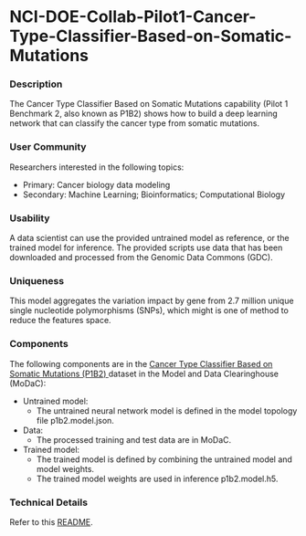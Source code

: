 # NCI-DOE-Collab-Pilot1-Cancer-Type-Classifier-Based-on-Somatic-Mutations

### Description
The Cancer Type Classifier Based on Somatic Mutations capability (Pilot 1 Benchmark 2, also known as P1B2) shows how to build a deep learning network that can classify the cancer type from somatic mutations.

### User Community
Researchers interested in the following topics:
* Primary: Cancer biology data modeling
* Secondary: Machine Learning; Bioinformatics; Computational Biology

### Usability
A data scientist can use the provided untrained model as reference, or the trained model for inference. The provided scripts use data that has been downloaded and processed from the Genomic Data Commons (GDC).

### Uniqueness
This model aggregates the variation impact by gene from 2.7 million unique single nucleotide polymorphisms (SNPs), which might is one of method to reduce the features space. 

### Components
The following components are in the [Cancer Type Classifier Based on Somatic Mutations (P1B2)
](https://modac.cancer.gov/searchTab?dme_data_id=NCI-DME-MS01-7564992) dataset in the Model and Data Clearinghouse (MoDaC):
* Untrained model: 
  * The untrained neural network model is defined in the model topology file p1b2.model.json. 
* Data:
  * The processed training and test data are in MoDaC.
* Trained model:
  * The trained model is defined by combining the untrained model and model weights.
  * The trained model weights are used in inference p1b2.model.h5.

### Technical Details
Refer to this [README](./Pilot1/P1B2/README.md).
